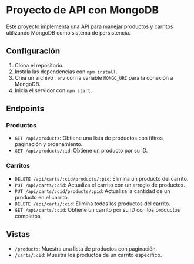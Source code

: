 # Proyecto de API con MongoDB

Este proyecto implementa una API para manejar productos y carritos utilizando MongoDB como sistema de persistencia.

## Configuración

1. Clona el repositorio.
2. Instala las dependencias con `npm install`.
3. Crea un archivo `.env` con la variable `MONGO_URI` para la conexión a MongoDB.
4. Inicia el servidor con `npm start`.

## Endpoints

### Productos

- `GET /api/products`: Obtiene una lista de productos con filtros, paginación y ordenamiento.
- `GET /api/products/:id`: Obtiene un producto por su ID.

### Carritos

- `DELETE /api/carts/:cid/products/:pid`: Elimina un producto del carrito.
- `PUT /api/carts/:cid`: Actualiza el carrito con un arreglo de productos.
- `PUT /api/carts/:cid/products/:pid`: Actualiza la cantidad de un producto en el carrito.
- `DELETE /api/carts/:cid`: Elimina todos los productos del carrito.
- `GET /api/carts/:cid`: Obtiene un carrito por su ID con los productos completos.

## Vistas

- `/products`: Muestra una lista de productos con paginación.
- `/carts/:cid`: Muestra los productos de un carrito específico.